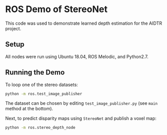 # ROS Demo of StereoNet

This code was used to demonstrate learned depth estimation for the AIDTR project.

## Setup

All nodes were run using Ubuntu 18.04, ROS Melodic, and Python2.7.

## Running the Demo

To loop one of the stereo datasets:
```bash
python -m ros.test_image_publisher
```

The dataset can be chosen by editing `test_image_publisher.py` (see `main` method at the bottom).

Next, to predict disparity maps using `StereoNet` and publish a voxel map:
```bash
python -m ros.stereo_depth_node
```
